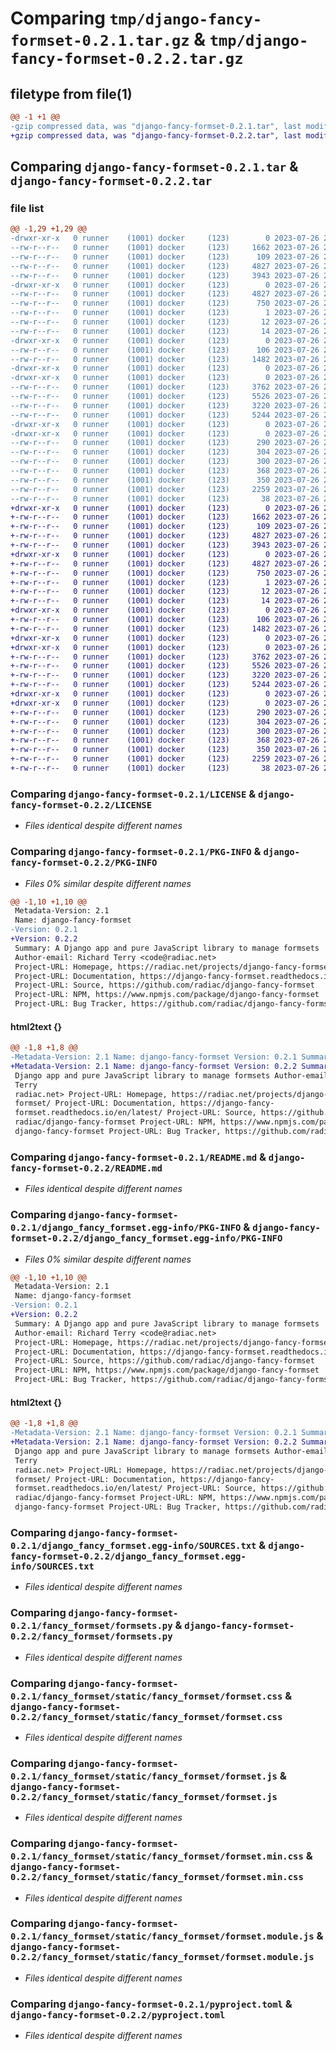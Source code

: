 # Comparing `tmp/django-fancy-formset-0.2.1.tar.gz` & `tmp/django-fancy-formset-0.2.2.tar.gz`

## filetype from file(1)

```diff
@@ -1 +1 @@
-gzip compressed data, was "django-fancy-formset-0.2.1.tar", last modified: Wed Jul 26 22:20:44 2023, max compression
+gzip compressed data, was "django-fancy-formset-0.2.2.tar", last modified: Wed Jul 26 23:09:57 2023, max compression
```

## Comparing `django-fancy-formset-0.2.1.tar` & `django-fancy-formset-0.2.2.tar`

### file list

```diff
@@ -1,29 +1,29 @@
-drwxr-xr-x   0 runner    (1001) docker     (123)        0 2023-07-26 22:20:44.826683 django-fancy-formset-0.2.1/
--rw-r--r--   0 runner    (1001) docker     (123)     1662 2023-07-26 22:20:33.000000 django-fancy-formset-0.2.1/LICENSE
--rw-r--r--   0 runner    (1001) docker     (123)      109 2023-07-26 22:20:33.000000 django-fancy-formset-0.2.1/MANIFEST.in
--rw-r--r--   0 runner    (1001) docker     (123)     4827 2023-07-26 22:20:44.826683 django-fancy-formset-0.2.1/PKG-INFO
--rw-r--r--   0 runner    (1001) docker     (123)     3943 2023-07-26 22:20:33.000000 django-fancy-formset-0.2.1/README.md
-drwxr-xr-x   0 runner    (1001) docker     (123)        0 2023-07-26 22:20:44.822683 django-fancy-formset-0.2.1/django_fancy_formset.egg-info/
--rw-r--r--   0 runner    (1001) docker     (123)     4827 2023-07-26 22:20:44.000000 django-fancy-formset-0.2.1/django_fancy_formset.egg-info/PKG-INFO
--rw-r--r--   0 runner    (1001) docker     (123)      750 2023-07-26 22:20:44.000000 django-fancy-formset-0.2.1/django_fancy_formset.egg-info/SOURCES.txt
--rw-r--r--   0 runner    (1001) docker     (123)        1 2023-07-26 22:20:44.000000 django-fancy-formset-0.2.1/django_fancy_formset.egg-info/dependency_links.txt
--rw-r--r--   0 runner    (1001) docker     (123)       12 2023-07-26 22:20:44.000000 django-fancy-formset-0.2.1/django_fancy_formset.egg-info/requires.txt
--rw-r--r--   0 runner    (1001) docker     (123)       14 2023-07-26 22:20:44.000000 django-fancy-formset-0.2.1/django_fancy_formset.egg-info/top_level.txt
-drwxr-xr-x   0 runner    (1001) docker     (123)        0 2023-07-26 22:20:44.822683 django-fancy-formset-0.2.1/fancy_formset/
--rw-r--r--   0 runner    (1001) docker     (123)      106 2023-07-26 22:20:33.000000 django-fancy-formset-0.2.1/fancy_formset/__init__.py
--rw-r--r--   0 runner    (1001) docker     (123)     1482 2023-07-26 22:20:33.000000 django-fancy-formset-0.2.1/fancy_formset/formsets.py
-drwxr-xr-x   0 runner    (1001) docker     (123)        0 2023-07-26 22:20:44.822683 django-fancy-formset-0.2.1/fancy_formset/static/
-drwxr-xr-x   0 runner    (1001) docker     (123)        0 2023-07-26 22:20:44.822683 django-fancy-formset-0.2.1/fancy_formset/static/fancy_formset/
--rw-r--r--   0 runner    (1001) docker     (123)     3762 2023-07-26 22:20:37.000000 django-fancy-formset-0.2.1/fancy_formset/static/fancy_formset/formset.css
--rw-r--r--   0 runner    (1001) docker     (123)     5526 2023-07-26 22:20:37.000000 django-fancy-formset-0.2.1/fancy_formset/static/fancy_formset/formset.js
--rw-r--r--   0 runner    (1001) docker     (123)     3220 2023-07-26 22:20:37.000000 django-fancy-formset-0.2.1/fancy_formset/static/fancy_formset/formset.min.css
--rw-r--r--   0 runner    (1001) docker     (123)     5244 2023-07-26 22:20:37.000000 django-fancy-formset-0.2.1/fancy_formset/static/fancy_formset/formset.module.js
-drwxr-xr-x   0 runner    (1001) docker     (123)        0 2023-07-26 22:20:44.822683 django-fancy-formset-0.2.1/fancy_formset/templates/
-drwxr-xr-x   0 runner    (1001) docker     (123)        0 2023-07-26 22:20:44.826683 django-fancy-formset-0.2.1/fancy_formset/templates/fancy_formset/
--rw-r--r--   0 runner    (1001) docker     (123)      290 2023-07-26 22:20:33.000000 django-fancy-formset-0.2.1/fancy_formset/templates/fancy_formset/default.html
--rw-r--r--   0 runner    (1001) docker     (123)      304 2023-07-26 22:20:33.000000 django-fancy-formset-0.2.1/fancy_formset/templates/fancy_formset/div.html
--rw-r--r--   0 runner    (1001) docker     (123)      300 2023-07-26 22:20:33.000000 django-fancy-formset-0.2.1/fancy_formset/templates/fancy_formset/p.html
--rw-r--r--   0 runner    (1001) docker     (123)      368 2023-07-26 22:20:33.000000 django-fancy-formset-0.2.1/fancy_formset/templates/fancy_formset/table.html
--rw-r--r--   0 runner    (1001) docker     (123)      350 2023-07-26 22:20:33.000000 django-fancy-formset-0.2.1/fancy_formset/templates/fancy_formset/ul.html
--rw-r--r--   0 runner    (1001) docker     (123)     2259 2023-07-26 22:20:33.000000 django-fancy-formset-0.2.1/pyproject.toml
--rw-r--r--   0 runner    (1001) docker     (123)       38 2023-07-26 22:20:44.826683 django-fancy-formset-0.2.1/setup.cfg
+drwxr-xr-x   0 runner    (1001) docker     (123)        0 2023-07-26 23:09:57.080984 django-fancy-formset-0.2.2/
+-rw-r--r--   0 runner    (1001) docker     (123)     1662 2023-07-26 23:09:45.000000 django-fancy-formset-0.2.2/LICENSE
+-rw-r--r--   0 runner    (1001) docker     (123)      109 2023-07-26 23:09:45.000000 django-fancy-formset-0.2.2/MANIFEST.in
+-rw-r--r--   0 runner    (1001) docker     (123)     4827 2023-07-26 23:09:57.080984 django-fancy-formset-0.2.2/PKG-INFO
+-rw-r--r--   0 runner    (1001) docker     (123)     3943 2023-07-26 23:09:45.000000 django-fancy-formset-0.2.2/README.md
+drwxr-xr-x   0 runner    (1001) docker     (123)        0 2023-07-26 23:09:57.080984 django-fancy-formset-0.2.2/django_fancy_formset.egg-info/
+-rw-r--r--   0 runner    (1001) docker     (123)     4827 2023-07-26 23:09:57.000000 django-fancy-formset-0.2.2/django_fancy_formset.egg-info/PKG-INFO
+-rw-r--r--   0 runner    (1001) docker     (123)      750 2023-07-26 23:09:57.000000 django-fancy-formset-0.2.2/django_fancy_formset.egg-info/SOURCES.txt
+-rw-r--r--   0 runner    (1001) docker     (123)        1 2023-07-26 23:09:57.000000 django-fancy-formset-0.2.2/django_fancy_formset.egg-info/dependency_links.txt
+-rw-r--r--   0 runner    (1001) docker     (123)       12 2023-07-26 23:09:57.000000 django-fancy-formset-0.2.2/django_fancy_formset.egg-info/requires.txt
+-rw-r--r--   0 runner    (1001) docker     (123)       14 2023-07-26 23:09:57.000000 django-fancy-formset-0.2.2/django_fancy_formset.egg-info/top_level.txt
+drwxr-xr-x   0 runner    (1001) docker     (123)        0 2023-07-26 23:09:57.080984 django-fancy-formset-0.2.2/fancy_formset/
+-rw-r--r--   0 runner    (1001) docker     (123)      106 2023-07-26 23:09:45.000000 django-fancy-formset-0.2.2/fancy_formset/__init__.py
+-rw-r--r--   0 runner    (1001) docker     (123)     1482 2023-07-26 23:09:45.000000 django-fancy-formset-0.2.2/fancy_formset/formsets.py
+drwxr-xr-x   0 runner    (1001) docker     (123)        0 2023-07-26 23:09:57.076984 django-fancy-formset-0.2.2/fancy_formset/static/
+drwxr-xr-x   0 runner    (1001) docker     (123)        0 2023-07-26 23:09:57.080984 django-fancy-formset-0.2.2/fancy_formset/static/fancy_formset/
+-rw-r--r--   0 runner    (1001) docker     (123)     3762 2023-07-26 23:09:50.000000 django-fancy-formset-0.2.2/fancy_formset/static/fancy_formset/formset.css
+-rw-r--r--   0 runner    (1001) docker     (123)     5526 2023-07-26 23:09:50.000000 django-fancy-formset-0.2.2/fancy_formset/static/fancy_formset/formset.js
+-rw-r--r--   0 runner    (1001) docker     (123)     3220 2023-07-26 23:09:50.000000 django-fancy-formset-0.2.2/fancy_formset/static/fancy_formset/formset.min.css
+-rw-r--r--   0 runner    (1001) docker     (123)     5244 2023-07-26 23:09:50.000000 django-fancy-formset-0.2.2/fancy_formset/static/fancy_formset/formset.module.js
+drwxr-xr-x   0 runner    (1001) docker     (123)        0 2023-07-26 23:09:57.076984 django-fancy-formset-0.2.2/fancy_formset/templates/
+drwxr-xr-x   0 runner    (1001) docker     (123)        0 2023-07-26 23:09:57.080984 django-fancy-formset-0.2.2/fancy_formset/templates/fancy_formset/
+-rw-r--r--   0 runner    (1001) docker     (123)      290 2023-07-26 23:09:45.000000 django-fancy-formset-0.2.2/fancy_formset/templates/fancy_formset/default.html
+-rw-r--r--   0 runner    (1001) docker     (123)      304 2023-07-26 23:09:45.000000 django-fancy-formset-0.2.2/fancy_formset/templates/fancy_formset/div.html
+-rw-r--r--   0 runner    (1001) docker     (123)      300 2023-07-26 23:09:45.000000 django-fancy-formset-0.2.2/fancy_formset/templates/fancy_formset/p.html
+-rw-r--r--   0 runner    (1001) docker     (123)      368 2023-07-26 23:09:45.000000 django-fancy-formset-0.2.2/fancy_formset/templates/fancy_formset/table.html
+-rw-r--r--   0 runner    (1001) docker     (123)      350 2023-07-26 23:09:45.000000 django-fancy-formset-0.2.2/fancy_formset/templates/fancy_formset/ul.html
+-rw-r--r--   0 runner    (1001) docker     (123)     2259 2023-07-26 23:09:45.000000 django-fancy-formset-0.2.2/pyproject.toml
+-rw-r--r--   0 runner    (1001) docker     (123)       38 2023-07-26 23:09:57.080984 django-fancy-formset-0.2.2/setup.cfg
```

### Comparing `django-fancy-formset-0.2.1/LICENSE` & `django-fancy-formset-0.2.2/LICENSE`

 * *Files identical despite different names*

### Comparing `django-fancy-formset-0.2.1/PKG-INFO` & `django-fancy-formset-0.2.2/PKG-INFO`

 * *Files 0% similar despite different names*

```diff
@@ -1,10 +1,10 @@
 Metadata-Version: 2.1
 Name: django-fancy-formset
-Version: 0.2.1
+Version: 0.2.2
 Summary: A Django app and pure JavaScript library to manage formsets
 Author-email: Richard Terry <code@radiac.net>
 Project-URL: Homepage, https://radiac.net/projects/django-fancy-formset/
 Project-URL: Documentation, https://django-fancy-formset.readthedocs.io/en/latest/
 Project-URL: Source, https://github.com/radiac/django-fancy-formset
 Project-URL: NPM, https://www.npmjs.com/package/django-fancy-formset
 Project-URL: Bug Tracker, https://github.com/radiac/django-fancy-formset/issues
```

#### html2text {}

```diff
@@ -1,8 +1,8 @@
-Metadata-Version: 2.1 Name: django-fancy-formset Version: 0.2.1 Summary: A
+Metadata-Version: 2.1 Name: django-fancy-formset Version: 0.2.2 Summary: A
 Django app and pure JavaScript library to manage formsets Author-email: Richard
 Terry
 radiac.net> Project-URL: Homepage, https://radiac.net/projects/django-fancy-
 formset/ Project-URL: Documentation, https://django-fancy-
 formset.readthedocs.io/en/latest/ Project-URL: Source, https://github.com/
 radiac/django-fancy-formset Project-URL: NPM, https://www.npmjs.com/package/
 django-fancy-formset Project-URL: Bug Tracker, https://github.com/radiac/
```

### Comparing `django-fancy-formset-0.2.1/README.md` & `django-fancy-formset-0.2.2/README.md`

 * *Files identical despite different names*

### Comparing `django-fancy-formset-0.2.1/django_fancy_formset.egg-info/PKG-INFO` & `django-fancy-formset-0.2.2/django_fancy_formset.egg-info/PKG-INFO`

 * *Files 0% similar despite different names*

```diff
@@ -1,10 +1,10 @@
 Metadata-Version: 2.1
 Name: django-fancy-formset
-Version: 0.2.1
+Version: 0.2.2
 Summary: A Django app and pure JavaScript library to manage formsets
 Author-email: Richard Terry <code@radiac.net>
 Project-URL: Homepage, https://radiac.net/projects/django-fancy-formset/
 Project-URL: Documentation, https://django-fancy-formset.readthedocs.io/en/latest/
 Project-URL: Source, https://github.com/radiac/django-fancy-formset
 Project-URL: NPM, https://www.npmjs.com/package/django-fancy-formset
 Project-URL: Bug Tracker, https://github.com/radiac/django-fancy-formset/issues
```

#### html2text {}

```diff
@@ -1,8 +1,8 @@
-Metadata-Version: 2.1 Name: django-fancy-formset Version: 0.2.1 Summary: A
+Metadata-Version: 2.1 Name: django-fancy-formset Version: 0.2.2 Summary: A
 Django app and pure JavaScript library to manage formsets Author-email: Richard
 Terry
 radiac.net> Project-URL: Homepage, https://radiac.net/projects/django-fancy-
 formset/ Project-URL: Documentation, https://django-fancy-
 formset.readthedocs.io/en/latest/ Project-URL: Source, https://github.com/
 radiac/django-fancy-formset Project-URL: NPM, https://www.npmjs.com/package/
 django-fancy-formset Project-URL: Bug Tracker, https://github.com/radiac/
```

### Comparing `django-fancy-formset-0.2.1/django_fancy_formset.egg-info/SOURCES.txt` & `django-fancy-formset-0.2.2/django_fancy_formset.egg-info/SOURCES.txt`

 * *Files identical despite different names*

### Comparing `django-fancy-formset-0.2.1/fancy_formset/formsets.py` & `django-fancy-formset-0.2.2/fancy_formset/formsets.py`

 * *Files identical despite different names*

### Comparing `django-fancy-formset-0.2.1/fancy_formset/static/fancy_formset/formset.css` & `django-fancy-formset-0.2.2/fancy_formset/static/fancy_formset/formset.css`

 * *Files identical despite different names*

### Comparing `django-fancy-formset-0.2.1/fancy_formset/static/fancy_formset/formset.js` & `django-fancy-formset-0.2.2/fancy_formset/static/fancy_formset/formset.js`

 * *Files identical despite different names*

### Comparing `django-fancy-formset-0.2.1/fancy_formset/static/fancy_formset/formset.min.css` & `django-fancy-formset-0.2.2/fancy_formset/static/fancy_formset/formset.min.css`

 * *Files identical despite different names*

### Comparing `django-fancy-formset-0.2.1/fancy_formset/static/fancy_formset/formset.module.js` & `django-fancy-formset-0.2.2/fancy_formset/static/fancy_formset/formset.module.js`

 * *Files identical despite different names*

### Comparing `django-fancy-formset-0.2.1/pyproject.toml` & `django-fancy-formset-0.2.2/pyproject.toml`

 * *Files identical despite different names*

